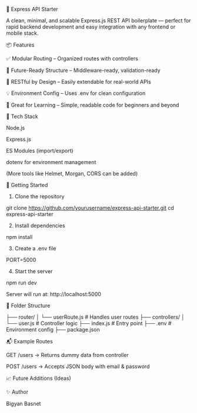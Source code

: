 🚀 Express API Starter

A clean, minimal, and scalable Express.js REST API boilerplate — perfect for rapid backend development and easy integration with any frontend or mobile stack.

📦 Features

✅ Modular Routing – Organized routes with controllers

🔐 Future-Ready Structure – Middleware-ready, validation-ready

🧱 RESTful by Design – Easily extendable for real-world APIs

💡 Environment Config – Uses .env for clean configuration

🧪 Great for Learning – Simple, readable code for beginners and beyond

🔧 Tech Stack

Node.js

Express.js

ES Modules (import/export)

dotenv for environment management

(More tools like Helmet, Morgan, CORS can be added)

🚀 Getting Started

1. Clone the repository

git clone https://github.com/yourusername/express-api-starter.git
cd express-api-starter

2. Install dependencies

npm install

3. Create a .env file

PORT=5000

4. Start the server

npm run dev

Server will run at: http://localhost:5000

📁 Folder Structure

├── router/
│   └── userRoute.js       # Handles user routes
├── controllers/
│   └── user.js            # Controller logic
├── index.js               # Entry point
├── .env                   # Environment config
├── package.json           

📬 Example Routes

GET /users → Returns dummy data from controller

POST /users → Accepts JSON body with email & password

📈 Future Additions (Ideas)



✨ Author

Bigyan Basnet